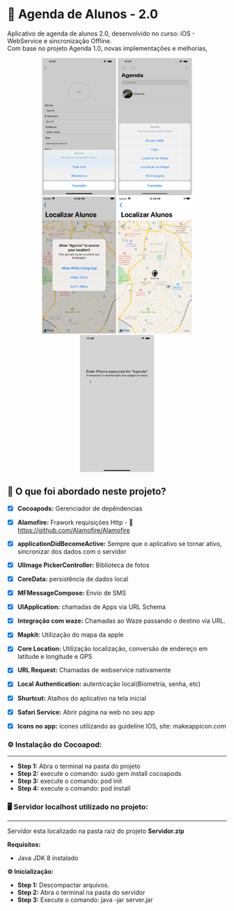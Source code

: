 # 🍎 Agenda de Alunos - 2.0

Aplicativo de agenda de alunos 2.0, desenvolvido no curso: iOS - WebService e sincronização Offline.<br>
Com base no projeto Agenda 1.0, novas implementações e melhorias,
<br>
<p align="center">
<img src="Agenda/Assets/Screenshot/UIImagePicker.png" width="170" height="315"/>    
<img src="Agenda/Assets/Screenshot/Actions.png" width="170" height="315"/>    
<img src="Agenda/Assets/Screenshot/AutorizationGPS.png" width="170" height="315"/>    
<img src="Agenda/Assets/Screenshot/MapKit.png" width="170" height="315"/>    
<img src="Agenda/Assets/Screenshot/LocalAuthentication.png" width="170" height="315"/>    
</p>

## 📖 O que foi abordado neste projeto?

- [x] **Cocoapods:** Gerenciador de depêndencias
- [x] **Alamofire:** Frawork requisições Http - 🔗 https://github.com/Alamofire/Alamofire
- [x] **applicationDidBecomeActive:** Sempre que o aplicativo se tornar ativo, sincronizar dos dados com o servidor 
- [x] **UIImage PickerController:** Biblioteca de fotos  
- [x] **CoreData:** persistência de dados local
- [x] **MFMessageCompose:** Envio de SMS
- [x] **UIApplication:** chamadas de Apps via URL Schema
- [x] **Integração com waze:** Chamadas ao Waze passando o destino via URL.
- [x] **Mapkit:** Utilização do mapa da apple 
- [x] **Core Location:** Utilização localização, conversão de endereço em latitude e longitude e GPS
- [x] **URL Request:** Chamadas de webservice nativamente
- [x] **Local Authentication:** autenticação local(Biometria, senha, etc)
- [x] **Shurtcut:** Atalhos do aplicativo na tela inicial
- [x] **Safari Service:** Abrir página na web no seu app
- [x] **Icons no app:** icones utilizando as guideline IOS, site: makeappicon.com


### ⚙️ Instalação do Cocoapod:
---
- **Step 1:** Abra o terminal na pasta do projeto
- **Step 2:** execute o comando: sudo gem install cocoapods
- **Step 3:** execute o comando: pod init
- **Step 4:** execute o comando: pod install


### 🖥️ Servidor localhost utilizado no projeto:<br>
---
Servidor esta localizado na pasta raiz do projeto **Servidor.zip**

**Requisitos:** 
- Java JDK 8 instalado

**⚙️ Inicialização:**

- **Step 1:** Descompactar arquivos.
- **Step 2:** Abra o terminal na pasta do servidor
- **Step 3:** Execute o comando: java -jar server.jar
